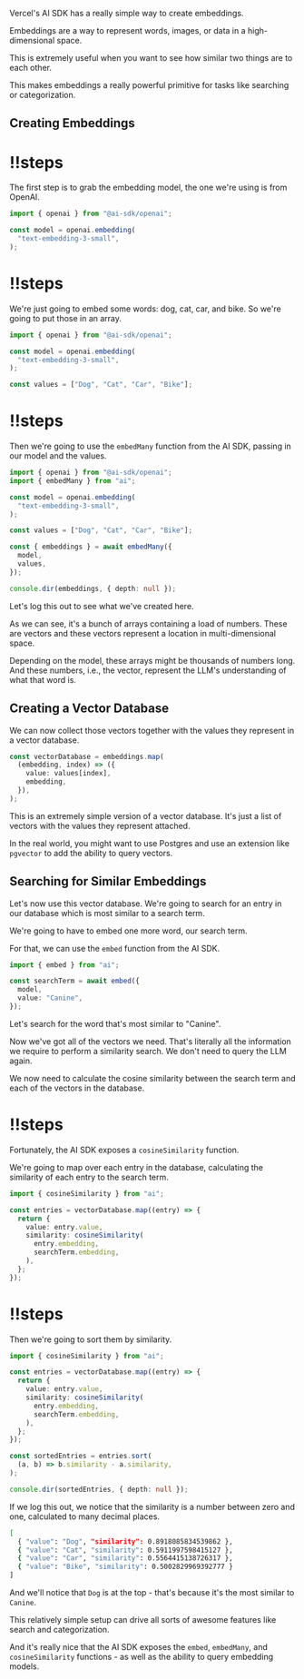 Vercel's AI SDK has a really simple way to create embeddings.

Embeddings are a way to represent words, images, or data in a high-dimensional space.

This is extremely useful when you want to see how similar two things are to each other.

This makes embeddings a really powerful primitive for tasks like searching or categorization.

## Creating Embeddings

<Scrollycoding>

# !!steps

The first step is to grab the embedding model, the one we're using is from OpenAI.

```ts ! example.ts
import { openai } from "@ai-sdk/openai";

const model = openai.embedding(
  "text-embedding-3-small",
);
```

# !!steps

We're just going to embed some words: dog, cat, car, and bike. So we're going to put those in an array.

```ts ! example.ts
import { openai } from "@ai-sdk/openai";

const model = openai.embedding(
  "text-embedding-3-small",
);

const values = ["Dog", "Cat", "Car", "Bike"];
```

# !!steps

Then we're going to use the `embedMany` function from the AI SDK, passing in our model and the values.

```ts ! example.ts
import { openai } from "@ai-sdk/openai";
import { embedMany } from "ai";

const model = openai.embedding(
  "text-embedding-3-small",
);

const values = ["Dog", "Cat", "Car", "Bike"];

const { embeddings } = await embedMany({
  model,
  values,
});

console.dir(embeddings, { depth: null });
```

</Scrollycoding>

Let's log this out to see what we've created here.

As we can see, it's a bunch of arrays containing a load of numbers. These are vectors and these vectors represent a location in multi-dimensional space.

Depending on the model, these arrays might be thousands of numbers long. And these numbers, i.e., the vector, represent the LLM's understanding of what that word is.

## Creating a Vector Database

We can now collect those vectors together with the values they represent in a vector database.

```ts
const vectorDatabase = embeddings.map(
  (embedding, index) => ({
    value: values[index],
    embedding,
  }),
);
```

This is an extremely simple version of a vector database. It's just a list of vectors with the values they represent attached.

In the real world, you might want to use Postgres and use an extension like `pgvector` to add the ability to query vectors.

## Searching for Similar Embeddings

Let's now use this vector database. We're going to search for an entry in our database which is most similar to a search term.

We're going to have to embed one more word, our search term.

For that, we can use the `embed` function from the AI SDK.

```ts
import { embed } from "ai";

const searchTerm = await embed({
  model,
  value: "Canine",
});
```

Let's search for the word that's most similar to "Canine".

Now we've got all of the vectors we need. That's literally all the information we require to perform a similarity search. We don't need to query the LLM again.

We now need to calculate the cosine similarity between the search term and each of the vectors in the database.

<Scrollycoding>

# !!steps

Fortunately, the AI SDK exposes a `cosineSimilarity` function.

We're going to map over each entry in the database, calculating the similarity of each entry to the search term.

```ts ! example.ts
import { cosineSimilarity } from "ai";

const entries = vectorDatabase.map((entry) => {
  return {
    value: entry.value,
    similarity: cosineSimilarity(
      entry.embedding,
      searchTerm.embedding,
    ),
  };
});
```

# !!steps

Then we're going to sort them by similarity.

```ts ! example.ts
import { cosineSimilarity } from "ai";

const entries = vectorDatabase.map((entry) => {
  return {
    value: entry.value,
    similarity: cosineSimilarity(
      entry.embedding,
      searchTerm.embedding,
    ),
  };
});

const sortedEntries = entries.sort(
  (a, b) => b.similarity - a.similarity,
);

console.dir(sortedEntries, { depth: null });
```

</Scrollycoding>

If we log this out, we notice that the similarity is a number between zero and one, calculated to many decimal places.

```bash
[
  { "value": "Dog", "similarity": 0.8918085834539862 },
  { "value": "Cat", "similarity": 0.5911997598415127 },
  { "value": "Car", "similarity": 0.5564415138726317 },
  { "value": "Bike", "similarity": 0.5002829969392777 }
]
```

And we'll notice that `Dog` is at the top - that's because it's the most similar to `Canine`.

This relatively simple setup can drive all sorts of awesome features like search and categorization.

And it's really nice that the AI SDK exposes the `embed`, `embedMany`, and `cosineSimilarity` functions - as well as the ability to query embedding models.
